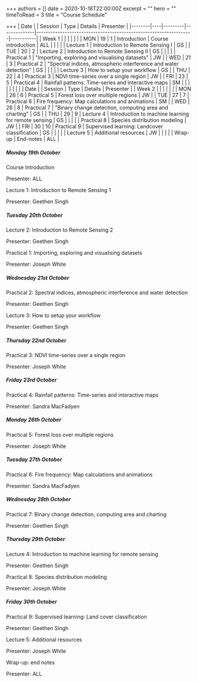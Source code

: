 +++
authors = []
date = 2020-10-18T22:00:00Z
excerpt = ""
hero = ""
timeToRead = 3
title = "Course Schedule"

+++
| Date   |    | Session | Type         | Details                                                          | Presenter |
|--------|----|---------|--------------|------------------------------------------------------------------|-----------|
| Week 1 |    |         |              |                                                                  |           |
| MON    | 19 | 1       | Introduction | Course introduction                                              | ALL       |
|        |    |         | Lecture 1    | Introduction to Remote Sensing I                                 | GS        |
| TUE    | 20 | 2       | Lecture 2    | Introduction to Remote Sensing II                                | GS        |
|        |    |         | Practical 1  | "Importing, exploring and visualising datasets"                  | JW        |
| WED    | 21 | 3       | Practical 2  | "Spectral indices, atmospheric interference and water detection" | GS        |
|        |    |         | Lecture 3    | How to setup your workflow                                       | GS        |
| THU    | 22 | 4       | Practical 3  | NDVI time\-series over a single region                           | JW        |
| FRI    | 23 | 5       | Practical 4  | Rainfall patterns: Time\-series and interactive maps             | SM        |
|        |    |         |              |                                                                  |           |
| Date   |    | Session | Type         | Details                                                          | Presenter |
| Week 2 |    |         |              |                                                                  |           |
| MON    | 26 | 6       | Practical 5  | Forest loss over multiple regions                                | JW        |
| TUE    | 27 | 7       | Practical 6  | Fire frequency: Map calculations and animations                  | SM        |
| WED    | 28 | 8       | Practical 7  | "Binary change detection, computing area and charting"           | GS        |
| THU    | 29 | 9       | Lecture 4    | Introduction to machine learning for remote sensing              | GS        |
|        |    |         | Practical 8  | Species distribution modeling                                    | JW        |
| FRI    | 30 | 10      | Practical 9  | Supervised learning: Landcover classification                    | GS        |
|        |    |         | Lecture 5    | Additional resources                                             | JW        |
|        |    |         | Wrap\-up     | End\-notes                                                       | ALL       |

##### **Monday 19th October**

Course Introduction

Presenter: ALL

Lecture 1: Introduction to Remote Sensing 1

Presenter: Geethen Singh

##### **Tuesday 20th October**

Lecture 2: Introduction to Remote Sensing 2

Presenter: Geethen Singh

Practical 1: Importing, exploring and visualising datasets

Presenter: Joseph White

##### **Wednesday 21st October**

Practical 2: Spectral indices, atmospheric interference and water detection

Presenter: Geethen Singh

Lecture 3: How to setup your workflow

Presenter: Geethen Singh

##### **Thursday 22nd October**

Practical 3: NDVI time-series over a single region

Presenter: Joseph White

##### **Friday 23rd October**

Practical 4: Rainfall patterns: Time-series and interactive maps

Presenter: Sandra MacFadyen

##### **Monday 26th October**

Practical 5: Forest loss over multiple regions

Presenter: Joseph White

##### **Tuesday 27th October**

Practical 6: Fire frequency: Map calculations and animations

Presenter: Sandra MacFadyen

##### **Wednesday 28th October**

Practical 7: Binary change detection, computing area and charting

Presenter: Geethen Singh

##### **Thursday 29th October**

Lecture 4: Introduction to machine learning for remote sensing

Presenter: Geethen Singh

Practical 8: Species distribution modeling

Presenter: Joseph White

##### **Friday 30th October**

Practical 9: Supervised learning: Land cover classification

Presenter: Geethen Singh

Lecture 5: Additional resources

Presenter: Joseph White

Wrap-up: end notes

Presenter: ALL